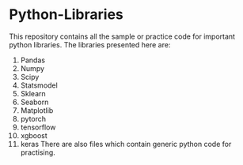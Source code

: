 # Python-Libraries
This repository contains all the sample or practice code for important python libraries.
The libraries presented here are:
1. Pandas
2. Numpy
3. Scipy
4. Statsmodel
4. Sklearn
5. Seaborn
6. Matplotlib
4. pytorch
6. tensorflow
7. xgboost
8. keras
There are also files which contain generic python code for practising.
